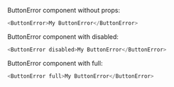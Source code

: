 ButtonError component without props:
```js
<ButtonError>My ButtonError</ButtonError>
```

ButtonError component with disabled:
```js
<ButtonError disabled>My ButtonError</ButtonError>
```

ButtonError component with full:
```js
<ButtonError full>My ButtonError</ButtonError>
```